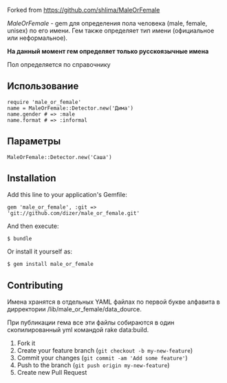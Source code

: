 Forked from https://github.com/shlima/MaleOrFemale

_MaleOrFemale_ - gem для определения пола человека (male, female, unisex) по его имени. Гем также определяет тип имени (официальное или неформальное).

**На данный момент гем определяет только русскоязычные имена**

Пол определяется по справочнику

## Использование

    require 'male_or_female'
    name = MaleOrFemale::Detector.new('Дима')
    name.gender # => :male
    name.format # => :informal
    
## Параметры

    MaleOrFemale::Detector.new('Саша')

## Installation

Add this line to your application's Gemfile:

    gem 'male_or_female', :git => 'git://github.com/dizer/male_or_female.git'

And then execute:

    $ bundle

Or install it yourself as:

    $ gem install male_or_female

## Contributing

Имена хранятся в отдельных YAML файлах по первой букве алфавита в дирректории /lib/male_or_female/data_dource. 

При публикации гема все эти файлы собираются в один скопилированный yml командой rake data:build.

1. Fork it
2. Create your feature branch (`git checkout -b my-new-feature`)
3. Commit your changes (`git commit -am 'Add some feature'`)
4. Push to the branch (`git push origin my-new-feature`)
5. Create new Pull Request
